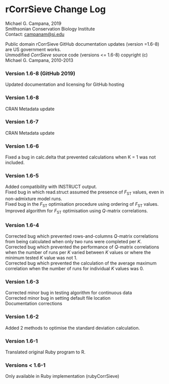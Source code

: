 # rCorrSieve Change Log

Michael G. Campana, 2019  
Smithsonian Conservation Biology Institute  
Contact: campanam@si.edu  

Public domain rCorrSieve GitHub documentation updates (version =1.6-8) are US government works.  
Unmodified *CorrSieve* source code (versions <= 1.6-8) copyright (c) Michael G. Campana, 2010-2013

### Version 1.6-8 (GitHub 2019)  
Updated documentation and licensing for GitHub hosting  

### Version 1.6-8
CRAN Metadata update  

### Version 1.6-7
CRAN Metadata update  

### Version 1.6-6  
Fixed a bug in calc.delta that prevented calculations when K = 1 was not included.  

### Version 1.6-5  
Added compatibility with INSTRUCT output.  
Fixed bug in which read.struct assumed the presence of *F*<sub>ST</sub> values, even in non-admixture model runs.  
Fixed bug in the *F*<sub>ST</sub> optimisation procedure using ordering of *F*<sub>ST</sub> values.  
Improved algorithm for *F*<sub>ST</sub> optimisation using *Q*-matrix correlations.  

### Version 1.6-4  
Corrected bug which prevented rows-and-columns *Q*-matrix correlations from being calculated when only two runs were completed per *K*.  
Corrected bug which prevented the performance of *Q*-matrix correlations when the number of runs per *K* varied between *K* values or where the minimum tested *K* value was not 1.  
Corrected bug which prevented the calculation of the average maximum correlation when the number of runs for individual *K* values was 0.  

### Version 1.6-3  
Corrected minor bug in testing algorithm for continuous data  
Corrected minor bug in setting default file location  
Documentation corrections  

### Version 1.6-2  
Added 2 methods to optimise the standard deviation calculation.  

### Version 1.6-1  
Translated original Ruby program to R.  

### Versions < 1.6-1  
Only available in Ruby implementation (rubyCorrSieve)  
